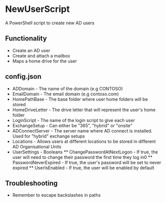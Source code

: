 # NewUserScript
A PowerShell script to create new AD users

## Functionality
* Create an AD user
* Create and attach a mailbox
* Maps a home drive for the user

## config.json
* ADDomain - The name of the domain (e.g CONTOSO)
* EmailDomain - The email domain (e.g contoso.com)
* HomePathBase - The base folder where user home folders will be stored
* HomeDriveLetter - The drive letter that will represent the user's home folder
* LoginScript - The name of the login script to give each user
* ExchangeSetup - Can either be "365", "hybrid" or "onsite"
* ADConnectServer - The server name where AD connect is installed. Used for "hybrid" exchange setups
* Locations - Allows users at different locations to be stored in different AD Organisational Units
* UserSettings - Booleans
** ChangePasswordAtNextLogon - If true, the user will need to change their password the first time they log in0
** PasswordNeverExpired - If true, the user's password will be set to never expired
** UserIsEnabled - If true, the user will be enabled by default

## Troubleshooting
* Remember to escape backslashes in paths
